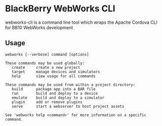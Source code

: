BlackBerry WebWorks CLI
=======================

webworks-cli is a command line tool which wraps the Apache Cordova CLI for BB10 WebWorks development

Usage
-----

    webworks [--verbose] command [options]
    
    These commands may be used globally:
       create     create a new project
       target     manage devices and simulators
       help       view usage for all commands
    
    These commands may be used from within a project directory:
       build      package app into a BAR file
       run        build and deploy to a device
       emulate    build and deploy to a simulator
       plugin     add or remove plugins
       serve      start a webserver to host project assets
    
    See 'webworks help <command>' for more information on a specific command.
